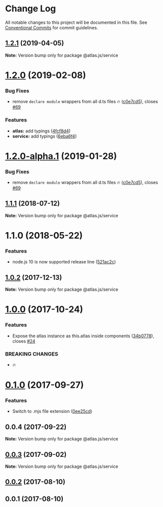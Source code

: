 # Change Log

All notable changes to this project will be documented in this file.
See [Conventional Commits](https://conventionalcommits.org) for commit guidelines.

## [1.2.1](https://github.com/strvcom/atlas.js/compare/@atlas.js/service@1.2.0...@atlas.js/service@1.2.1) (2019-04-05)

**Note:** Version bump only for package @atlas.js/service





# [1.2.0](https://github.com/strvcom/atlas.js/compare/@atlas.js/service@1.1.1...@atlas.js/service@1.2.0) (2019-02-08)


### Bug Fixes

* remove `declare module` wrappers from all d.ts files 🔥 ([c0e7cd5](https://github.com/strvcom/atlas.js/commit/c0e7cd5)), closes [#69](https://github.com/strvcom/atlas.js/issues/69)


### Features

* **atlas:** add typings ([4fcf8d4](https://github.com/strvcom/atlas.js/commit/4fcf8d4))
* **service:** add typings ([6eba6f4](https://github.com/strvcom/atlas.js/commit/6eba6f4))





# [1.2.0-alpha.1](https://github.com/strvcom/atlas.js/compare/@atlas.js/service@1.2.0-alpha.0...@atlas.js/service@1.2.0-alpha.1) (2019-01-28)


### Bug Fixes

* remove `declare module` wrappers from all d.ts files 🔥 ([c0e7cd5](https://github.com/strvcom/atlas.js/commit/c0e7cd5)), closes [#69](https://github.com/strvcom/atlas.js/issues/69)





<a name="1.1.1"></a>
## [1.1.1](https://github.com/strvcom/atlas.js/compare/@atlas.js/service@1.1.0...@atlas.js/service@1.1.1) (2018-07-12)




**Note:** Version bump only for package @atlas.js/service

<a name="1.1.0"></a>
# 1.1.0 (2018-05-22)


### Features

* node.js 10 is now supported release line ([521ac2c](https://github.com/strvcom/atlas.js/commit/521ac2c))




<a name="1.0.2"></a>
## [1.0.2](https://github.com/strvcom/atlas.js/compare/@atlas.js/service@1.0.1...@atlas.js/service@1.0.2) (2017-12-13)




**Note:** Version bump only for package @atlas.js/service

<a name="1.0.0"></a>
# [1.0.0](https://github.com/strvcom/atlas.js/compare/@atlas.js/service@0.1.0...@atlas.js/service@1.0.0) (2017-10-24)


### Features

* Expose the atlas instance as this.atlas inside components ([34b0778](https://github.com/strvcom/atlas.js/commit/34b0778)), closes [#24](https://github.com/strvcom/atlas.js/issues/24)


### BREAKING CHANGES

* 🔥




<a name="0.1.0"></a>
# [0.1.0](https://github.com/strvcom/atlas.js/compare/@atlas.js/service@0.0.4...@atlas.js/service@0.1.0) (2017-09-27)


### Features

* Switch to .mjs file extension ([0ee25cd](https://github.com/strvcom/atlas.js/commit/0ee25cd))




<a name="0.0.4"></a>
## 0.0.4 (2017-09-22)




**Note:** Version bump only for package @atlas.js/service

<a name="0.0.3"></a>
## [0.0.3](https://github.com/strvcom/atlas.js/compare/@atlas.js/service@0.0.2...@atlas.js/service@0.0.3) (2017-09-02)




**Note:** Version bump only for package @atlas.js/service

<a name="0.0.2"></a>
## [0.0.2](https://github.com/strvcom/atlas.js/compare/@atlas.js/service@0.0.1...@atlas.js/service@0.0.2) (2017-08-10)




<a name="0.0.1"></a>
## 0.0.1 (2017-08-10)
